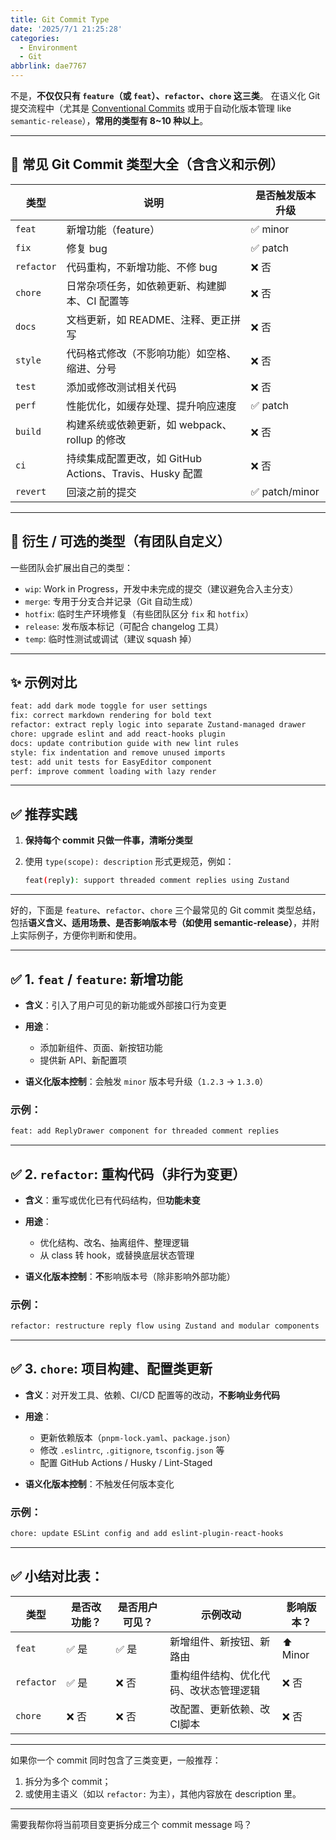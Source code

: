 ```yaml
---
title: Git Commit Type
date: '2025/7/1 21:25:28'
categories:
  - Environment
  - Git
abbrlink: dae7767
---
```

不是，**不仅仅只有 `feature`（或 `feat`）、`refactor`、`chore` 这三类**。
在语义化 Git 提交流程中（尤其是 [Conventional Commits](https://www.conventionalcommits.org/) 或用于自动化版本管理 like `semantic-release`），**常用的类型有 8\~10 种以上**。

---

## 📘 常见 Git Commit 类型大全（含含义和示例）

| 类型         | 说明                                        | 是否触发版本升级      |
| ---------- | ----------------------------------------- | ------------- |
| `feat`     | 新增功能（feature）                             | ✅ minor       |
| `fix`      | 修复 bug                                    | ✅ patch       |
| `refactor` | 代码重构，不新增功能、不修 bug                         | ❌ 否           |
| `chore`    | 日常杂项任务，如依赖更新、构建脚本、CI 配置等                  | ❌ 否           |
| `docs`     | 文档更新，如 README、注释、更正拼写                     | ❌ 否           |
| `style`    | 代码格式修改（不影响功能）如空格、缩进、分号                    | ❌ 否           |
| `test`     | 添加或修改测试相关代码                               | ❌ 否           |
| `perf`     | 性能优化，如缓存处理、提升响应速度                         | ✅ patch       |
| `build`    | 构建系统或依赖更新，如 webpack、rollup 的修改            | ❌ 否           |
| `ci`       | 持续集成配置更改，如 GitHub Actions、Travis、Husky 配置 | ❌ 否           |
| `revert`   | 回滚之前的提交                                   | ✅ patch/minor |

---

## 🔧 衍生 / 可选的类型（有团队自定义）

一些团队会扩展出自己的类型：

* `wip`: Work in Progress，开发中未完成的提交（建议避免合入主分支）
* `merge`: 专用于分支合并记录（Git 自动生成）
* `hotfix`: 临时生产环境修复（有些团队区分 `fix` 和 `hotfix`）
* `release`: 发布版本标记（可配合 changelog 工具）
* `temp`: 临时性测试或调试（建议 squash 掉）

---

## ✨ 示例对比

```bash
feat: add dark mode toggle for user settings
fix: correct markdown rendering for bold text
refactor: extract reply logic into separate Zustand-managed drawer
chore: upgrade eslint and add react-hooks plugin
docs: update contribution guide with new lint rules
style: fix indentation and remove unused imports
test: add unit tests for EasyEditor component
perf: improve comment loading with lazy render
```

---

## ✅ 推荐实践

1. **保持每个 commit 只做一件事，清晰分类型**
2. 使用 `type(scope): description` 形式更规范，例如：

   ```bash
   feat(reply): support threaded comment replies using Zustand
   ```

---

好的，下面是 `feature`、`refactor`、`chore` 三个最常见的 Git commit 类型总结，包括**语义含义、适用场景、是否影响版本号（如使用 semantic-release）**，并附上实际例子，方便你判断和使用。

---

## ✅ 1. `feat` / `feature`: **新增功能**

* **含义**：引入了用户可见的新功能或外部接口行为变更
* **用途**：

  * 添加新组件、页面、新按钮功能
  * 提供新 API、新配置项
* **语义化版本控制**：会触发 `minor` 版本号升级（`1.2.3` → `1.3.0`）

### 示例：

```bash
feat: add ReplyDrawer component for threaded comment replies
```

---

## ✅ 2. `refactor`: **重构代码（非行为变更）**

* **含义**：重写或优化已有代码结构，但**功能未变**
* **用途**：

  * 优化结构、改名、抽离组件、整理逻辑
  * 从 class 转 hook，或替换底层状态管理
* **语义化版本控制**：**不**影响版本号（除非影响外部功能）

### 示例：

```bash
refactor: restructure reply flow using Zustand and modular components
```

---

## ✅ 3. `chore`: **项目构建、配置类更新**

* **含义**：对开发工具、依赖、CI/CD 配置等的改动，**不影响业务代码**
* **用途**：

  * 更新依赖版本（`pnpm-lock.yaml`、`package.json`）
  * 修改 `.eslintrc`, `.gitignore`, `tsconfig.json` 等
  * 配置 GitHub Actions / Husky / Lint-Staged
* **语义化版本控制**：不触发任何版本变化

### 示例：

```bash
chore: update ESLint config and add eslint-plugin-react-hooks
```

---

## ✅ 小结对比表：

| 类型         | 是否改功能？ | 是否用户可见？ | 示例改动                | 影响版本？    |
| ---------- | ------ | ------- | ------------------- | -------- |
| `feat`     | ✅ 是    | ✅ 是     | 新增组件、新按钮、新路由        | ⬆️ Minor |
| `refactor` | ✅ 是    | ❌ 否     | 重构组件结构、优化代码、改状态管理逻辑 | ❌ 否      |
| `chore`    | ❌ 否    | ❌ 否     | 改配置、更新依赖、改CI脚本      | ❌ 否      |

---

如果你一个 commit 同时包含了三类变更，一般推荐：

1. 拆分为多个 commit；
2. 或使用主语义（如以 `refactor:` 为主），其他内容放在 description 里。

---

需要我帮你将当前项目变更拆分成三个 commit message 吗？


